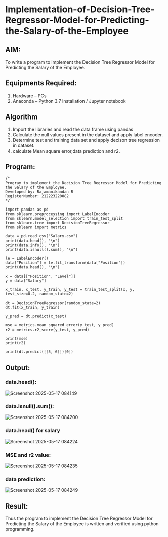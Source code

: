 # Implementation-of-Decision-Tree-Regressor-Model-for-Predicting-the-Salary-of-the-Employee

## AIM:
To write a program to implement the Decision Tree Regressor Model for Predicting the Salary of the Employee.

## Equipments Required:
1. Hardware – PCs
2. Anaconda – Python 3.7 Installation / Jupyter notebook

## Algorithm
1. Import the libraries and read the data frame using pandas
2. Calculate the null values present in the dataset and apply label encoder.
3. Determine test and training data set and apply decison tree regression in dataset.
4. calculate Mean square error,data prediction and r2.

## Program:
```
/*
Program to implement the Decision Tree Regressor Model for Predicting the Salary of the Employee.
Developed by: Rajamanikandan R
RegisterNumber: 212223220082 
*/
```
```
import pandas as pd
from sklearn.preprocessing import LabelEncoder
from sklearn.model_selection import train_test_split
from sklearn.tree import DecisionTreeRegressor
from sklearn import metrics

data = pd.read_csv("Salary.csv")
print(data.head(), "\n")
print(data.info(), "\n")
print(data.isnull().sum(), "\n")

le = LabelEncoder()
data["Position"] = le.fit_transform(data["Position"])
print(data.head(), "\n")

x = data[["Position", "Level"]]
y = data["Salary"]

x_train, x_test, y_train, y_test = train_test_split(x, y, test_size=0.2, random_state=2)

dt = DecisionTreeRegressor(random_state=2)
dt.fit(x_train, y_train)

y_pred = dt.predict(x_test)

mse = metrics.mean_squared_error(y_test, y_pred)
r2 = metrics.r2_score(y_test, y_pred)

print(mse)
print(r2)

print(dt.predict([[5, 6]])[0])

```

## Output:

### data.head():

![Screenshot 2025-05-17 084149](https://github.com/user-attachments/assets/a00584bf-559e-4c69-a495-72a01e455167)

### data.isnull().sum():

![Screenshot 2025-05-17 084200](https://github.com/user-attachments/assets/75a0b91d-624e-4d03-ab26-cdebe88a502b)

### data.head() for salary

![Screenshot 2025-05-17 084224](https://github.com/user-attachments/assets/dbccc21f-c851-4cff-9326-5ed0ab0c61f4)

### MSE and r2 value:

![Screenshot 2025-05-17 084235](https://github.com/user-attachments/assets/3bf2bda8-6d5e-4923-8b18-99afa2488a0b)

### data prediction:

![Screenshot 2025-05-17 084249](https://github.com/user-attachments/assets/624df11b-ff59-42ff-a309-af9da8ccd00b)


## Result:
Thus the program to implement the Decision Tree Regressor Model for Predicting the Salary of the Employee is written and verified using python programming.
